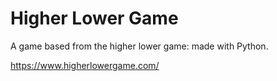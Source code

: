 # Higher Lower Game

A game based from the higher lower game: made with Python.

https://www.higherlowergame.com/
